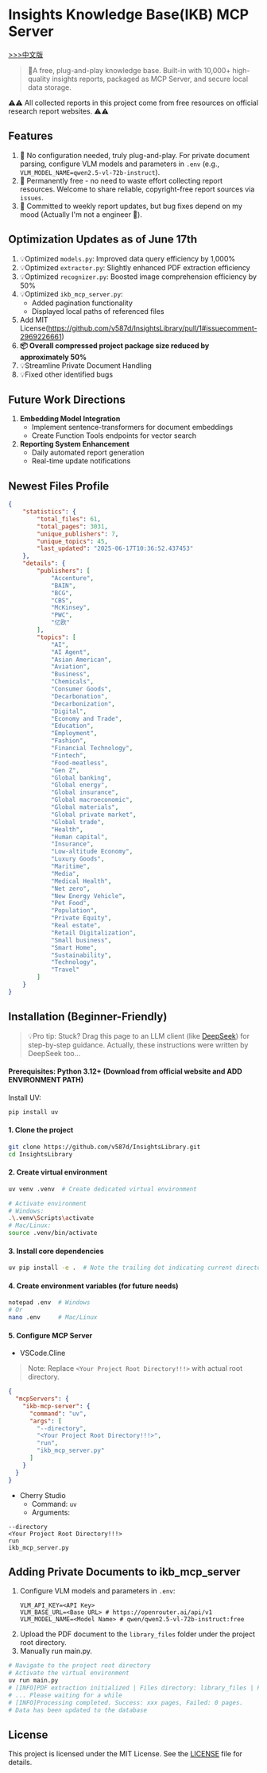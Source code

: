 # Insights Knowledge Base(IKB) MCP Server
[>>>中文版](https://github.com/v587d/InsightsLibrary/blob/main/README_CN.md)
> 🍭A free, plug-and-play knowledge base. Built-in with 10,000+ high-quality insights reports, packaged as MCP Server, and secure local data storage.

⚠️⚠️ All collected reports in this project come from free resources on official research report websites. ⚠️⚠️
## Features
1. 🍾 No configuration needed, truly plug-and-play. For private document parsing, configure VLM models and parameters in `.env` (e.g., `VLM_MODEL_NAME=qwen2.5-vl-72b-instruct`).
2. 🦉 Permanently free - no need to waste effort collecting report resources. Welcome to share reliable, copyright-free report sources via `issues`.
3. 📢 Committed to weekly report updates, but bug fixes depend on my mood (Actually I'm not a engineer 🤭).

## Optimization Updates as of June 17th

1. 💡Optimized `models.py`: Improved data query efficiency by 1,000%
2. 💡Optimized `extractor.py`: Slightly enhanced PDF extraction efficiency
3. 💡Optimized `recognizer.py`:  Boosted image comprehension efficiency by 50%
4. 💡Optimized `ikb_mcp_server.py`:
   - Added pagination functionality
   - Displayed local paths of referenced files
5. Add MIT License(https://github.com/v587d/InsightsLibrary/pull/1#issuecomment-2969226661)
6. **📦 Overall compressed project package size reduced by approximately 50%**  
7. 💡Streamline Private Document Handling  
8. 💡Fixed other identified bugs

## Future Work Directions  
1. **Embedding Model Integration**  
   - Implement sentence-transformers for document embeddings  
   - Create Function Tools endpoints for vector search  
2. **Reporting System Enhancement**  
   - Daily automated report generation  
   - Real-time update notifications

## Newest Files Profile
```JSON
{
    "statistics": {
        "total_files": 61,
        "total_pages": 3031,
        "unique_publishers": 7,
        "unique_topics": 45,
        "last_updated": "2025-06-17T10:36:52.437453"
    },
    "details": {
        "publishers": [
            "Accenture",
            "BAIN",
            "BCG",
            "CBS",
            "McKinsey",
            "PWC",
            "亿欧"
        ],
        "topics": [
            "AI",
            "AI Agent",
            "Asian American",
            "Aviation",
            "Business",
            "Chemicals",
            "Consumer Goods",
            "Decarbonation",
            "Decarbonization",
            "Digital",
            "Economy and Trade",
            "Education",
            "Employment",
            "Fashion",
            "Financial Technology",
            "Fintech",
            "Food-meatless",
            "Gen Z",
            "Global banking",
            "Global energy",
            "Global insurance",
            "Global macroeconomic",
            "Global materials",
            "Global private market",
            "Global trade",
            "Health",
            "Human capital",
            "Insurance",
            "Low-altitude Economy",
            "Luxury Goods",
            "Maritime",
            "Media",
            "Medical Health",
            "Net zero",
            "New Energy Vehicle",
            "Pet Food",
            "Population",
            "Private Equity",
            "Real estate",
            "Retail Digitalization",
            "Small business",
            "Smart Home",
            "Sustainability",
            "Technology",
            "Travel"
        ]
    }
}
```

## Installation (Beginner-Friendly)

>💡Pro tip: Stuck? Drag this page to an LLM client (like [DeepSeek](https://chat.deepseek.com/)) for step-by-step guidance. Actually, these instructions were written by DeepSeek too...

#### Prerequisites: Python 3.12+ (Download from official website and ADD ENVIRONMENT PATH)

Install UV:

```BASH
pip install uv
```

#### 1. Clone the project

```BASH
git clone https://github.com/v587d/InsightsLibrary.git
cd InsightsLibrary
```

#### 2. Create virtual environment

```BASH
uv venv .venv  # Create dedicated virtual environment

# Activate environment
# Windows:
.\.venv\Scripts\activate
# Mac/Linux:
source .venv/bin/activate
```

#### 3. Install core dependencies

```BASH
uv pip install -e .  # Note the trailing dot indicating current directory
```

#### 4. Create environment variables (for future needs)

```BASH
notepad .env  # Windows
# Or
nano .env     # Mac/Linux
```

#### 5. Configure MCP Server

- VSCode.Cline
> Note: Replace `<Your Project Root Directory!!!>` with actual root directory.
```json
{
  "mcpServers": {
    "ikb-mcp-server": {
      "command": "uv",
      "args": [
        "--directory",
        "<Your Project Root Directory!!!>", 
        "run",
        "ikb_mcp_server.py"
      ]
    }
  }
}
```
- Cherry Studio
    - Command: `uv`
    - Arguments: 
```text
--directory
<Your Project Root Directory!!!>
run
ikb_mcp_server.py
```

## Adding Private Documents to ikb_mcp_server
1. Configure VLM models and parameters in `.env`:
    ```text
    VLM_API_KEY=<API Key>
    VLM_BASE_URL=<Base URL> # https://openrouter.ai/api/v1
    VLM_MODEL_NAME=<Model Name> # qwen/qwen2.5-vl-72b-instruct:free
    ```
2. Upload the PDF document to the `library_files` folder under the project root directory.
3. Manually run main.py.

```bash
# Navigate to the project root directory
# Activate the virtual environment
uv run main.py
# [INFO]PDF extraction initialized | Files directory: library_files | Pages directory: library_pages
# ... Please waiting for a while
# [INFO]Processing completed. Success: xxx pages, Failed: 0 pages.
# Data has been updated to the database
```

## License
This project is licensed under the MIT License. See the [LICENSE](https://github.com/v587d/InsightsLibrary/blob/main/LICENSE) file for details.